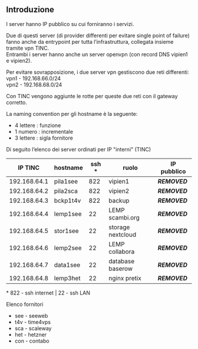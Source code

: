 ## Introduzione

I server hanno IP pubblico su cui forniranno i servizi.

Due di questi server (di provider differenti per evitare single point of failure) fanno anche da entrypoint per tutta l’infrastruttura, collegata insieme tramite vpn TINC.<br/>
Entrambi i server hanno anche un server openvpn (con record DNS vipien1 e vipien2).

Per evitare sovrapposizione, i due server vpn gestiscono due reti differenti:<br/>
vpn1 - 192.168.66.0/24<br/>
vpn2 - 192.168.68.0/24

Con TINC vengono aggiunte le rotte per queste due reti con il gateway corretto.

La naming convention per gli hostname è la seguente:
- 4 lettere : funzione
- 1 numero : incrementale
- 3 lettere : sigla fornitore

Di seguito l’elenco dei server ordinati per IP "interni" (TINC)

| IP TINC | hostname | ssh * | ruolo | IP pubblico |
| --- | --- | --- | --- | --- |
| 192.168.64.1 | pila1see | 822 | vipien1 | ***REMOVED*** |
| 192.168.64.2 | pila2sca | 822 | vipien2 | ***REMOVED*** |
| 192.168.64.3 | bckp1t4v | 822 | backup | ***REMOVED*** |
| 192.168.64.4 | lemp1see | 22 | LEMP scambi.org | ***REMOVED*** |
| 192.168.64.5 | stor1see | 22 | storage nextcloud | ***REMOVED*** |
| 192.168.64.6 | lemp2see | 22 | LEMP collabora | ***REMOVED*** |
| 192.168.64.7 | data1see | 22 | database baserow | ***REMOVED*** |
| 192.168.64.8 | lemp3het | 22 | nginx pretix | ***REMOVED*** |

\* 822 - ssh internet | 22 - ssh LAN  

Elenco fornitori  
- see - seeweb
- t4v - time4vps
- sca - scaleway
- het - hetzner
- con - contabo
